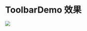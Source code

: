 # ToolbarDemo 效果

![](https://img-blog.csdn.net/20171222110622486?watermark/2/text/aHR0cDovL2Jsb2cuY3Nkbi5uZXQvcXFfMzkyMzgzNzA=/font/5a6L5L2T/fontsize/400/fill/I0JBQkFCMA==/dissolve/70/gravity/SouthEast)

